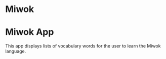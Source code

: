 # Miwok

Miwok App
===================================

This app displays lists of vocabulary words for the user to learn the Miwok language.
